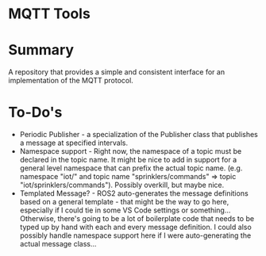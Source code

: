 # MQTT Tools

# Summary

A repository that provides a simple and consistent interface for an implementation of the MQTT protocol.

# To-Do's

* Periodic Publisher - a specialization of the Publisher class that publishes a message at specified intervals.
* Namespace support - Right now, the namespace of a topic must be declared in the topic name. It might be nice to add in support for a general level namespace that can prefix the actual topic name. (e.g. namespace "iot/" and topic name "sprinklers/commands" => topic "iot/sprinklers/commands"). Possibly overkill, but maybe nice.
* Templated Message? - ROS2 auto-generates the message definitions based on a general template - that might be the way to go here, especially if I could tie in some VS Code settings or something... Otherwise, there's going to be a lot of boilerplate code that needs to be typed up by hand with each and every message definition. I could also possibly handle namespace support here if I were auto-generating the actual message class...
